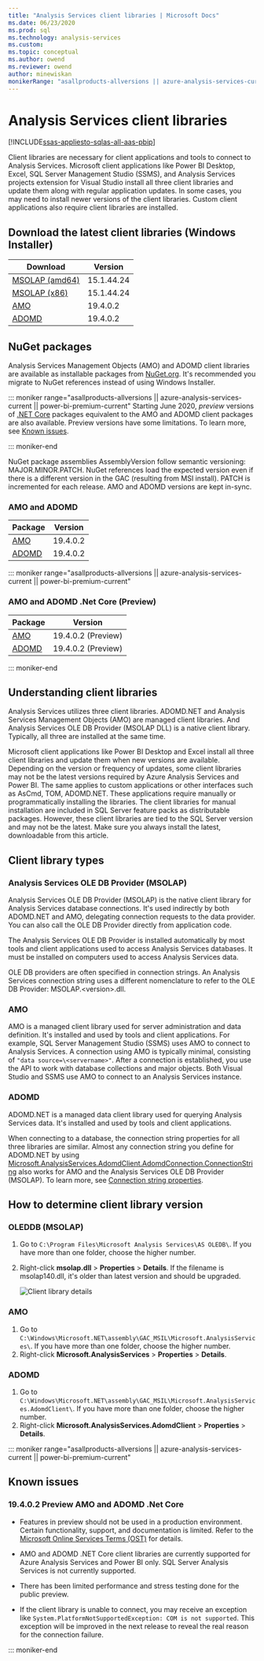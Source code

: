 ```yaml
---
title: "Analysis Services client libraries | Microsoft Docs"
ms.date: 06/23/2020
ms.prod: sql
ms.technology: analysis-services
ms.custom:
ms.topic: conceptual
ms.author: owend
ms.reviewer: owend
author: minewiskan
monikerRange: "asallproducts-allversions || azure-analysis-services-current || power-bi-premium-current || >= sql-analysis-services-2016"
---
```


# Analysis Services client libraries

[!INCLUDE[ssas-appliesto-sqlas-all-aas-pbip](../includes/ssas-appliesto-sqlas-all-aas-pbip.md)]

Client libraries are necessary for client applications and tools to connect to Analysis Services. Microsoft client applications like Power BI Desktop, Excel, SQL Server Management Studio (SSMS), and Analysis Services projects extension for Visual Studio install all three client libraries and update them along with regular application updates. In some cases, you may need to install newer versions of the client libraries. Custom client applications also require client libraries are installed.

## Download the latest client libraries (Windows Installer)  

|Download  | Version  |
|---------|---------|
|[MSOLAP (amd64)](https://go.microsoft.com/fwlink/?linkid=829576)    |    15.1.44.24    |
|[MSOLAP (x86)](https://go.microsoft.com/fwlink/?linkid=829575)     |     15.1.44.24       |
|[AMO](https://go.microsoft.com/fwlink/?linkid=829578)     |   19.4.0.2    |
|[ADOMD](https://go.microsoft.com/fwlink/?linkid=829577)     |    19.4.0.2     |

## NuGet packages

Analysis Services Management Objects (AMO) and ADOMD client libraries are available as installable packages from [NuGet.org](https://www.nuget.org/). It's recommended you migrate to NuGet references instead of using Windows Installer.

::: moniker range="asallproducts-allversions || azure-analysis-services-current || power-bi-premium-current"
Starting June 2020, *preview* versions of [.NET Core](https://docs.microsoft.com/dotnet/core/about) packages equivalent to the AMO and ADOMD client packages are also available. Preview versions have some limitations. To learn more, see [Known issues](#known-issues).

::: moniker-end

NuGet package assemblies AssemblyVersion follow semantic versioning: MAJOR.MINOR.PATCH. NuGet references load the expected version even if there is a different version in the GAC (resulting from MSI install). PATCH is incremented for each release. AMO and ADOMD versions are kept in-sync.

### AMO and ADOMD

|Package  | Version  |
|---------|---------|
|[AMO](https://www.nuget.org/packages/Microsoft.AnalysisServices.retail.amd64/)    |    19.4.0.2     |
|[ADOMD](https://www.nuget.org/packages/Microsoft.AnalysisServices.AdomdClient.retail.amd64/)     |   19.4.0.2      |

::: moniker range="asallproducts-allversions || azure-analysis-services-current || power-bi-premium-current"

### AMO and ADOMD .Net Core (Preview)

|Package  | Version  |
|---------|---------|
|[AMO](https://www.nuget.org/packages/Microsoft.AnalysisServices.NetCore.retail.amd64/19.4.0.2-Preview/)    |    19.4.0.2 (Preview)    |
|[ADOMD](https://www.nuget.org/packages/Microsoft.AnalysisServices.AdomdClient.NetCore.retail.amd64/19.4.0.2-Preview/)     |   19.4.0.2 (Preview)      |

::: moniker-end

## Understanding client libraries

Analysis Services utilizes three client libraries. ADOMD.NET and Analysis Services Management Objects (AMO) are managed client libraries. And Analysis Services OLE DB Provider (MSOLAP DLL) is a native client library. Typically, all three are installed at the same time.

Microsoft client applications like Power BI Desktop and Excel install all three client libraries and update them when new versions are available. Depending on the version or frequency of updates, some client libraries may not be the latest versions required by Azure Analysis Services and Power BI. The same applies to custom applications or other interfaces such as AsCmd, TOM, ADOMD.NET. These applications require manually or programmatically installing the libraries. The client libraries for manual installation are included in SQL Server feature packs as distributable packages. However, these client libraries are tied to the SQL Server version and may not be the latest. Make sure you always install the latest, downloadable from this article.  

## Client library types

### Analysis Services OLE DB Provider (MSOLAP)

 Analysis Services OLE DB Provider (MSOLAP) is the native client library for Analysis Services database connections. It's used indirectly by both ADOMD.NET and AMO, delegating connection requests to the data provider. You can also call the OLE DB Provider directly from application code.  
  
 The Analysis Services OLE DB Provider is installed automatically by most tools and client applications used to access Analysis Services databases. It must be installed on computers used to access Analysis Services data.  
  
 OLE DB providers are often specified in connection strings. An Analysis Services connection string uses a different nomenclature to refer to the OLE DB Provider: MSOLAP.\<version>.dll.

### AMO  

 AMO is a managed client library used for server administration and data definition. It's installed and used by tools and client applications. For example, SQL Server Management Studio (SSMS) uses AMO to connect to Analysis Services. A connection using AMO is typically minimal, consisting of `"data source=\<servername>"`. After a connection is established, you use the API to work with database collections and major objects. Both Visual Studio and SSMS use AMO to connect to an Analysis Services instance.  

### ADOMD

 ADOMD.NET is a managed data client library used for querying Analysis Services data. It's installed and used by tools and client applications.
  
 When connecting to a database, the connection string properties for all three libraries are similar. Almost any connection string you define for ADOMD.NET by using  [Microsoft.AnalysisServices.AdomdClient.AdomdConnection.ConnectionString](/dotnet/api/microsoft.analysisservices.adomdclient.adomdconnection.connectionstring#Microsoft_AnalysisServices_AdomdClient_AdomdConnection_ConnectionString) also works for AMO and the Analysis Services OLE DB Provider (MSOLAP). To learn more, see [Connection string properties](instances/connection-string-properties-analysis-services.md).  

## How to determine client library version
  
### OLEDDB (MSOLAP)  
  
1. Go to `C:\Program Files\Microsoft Analysis Services\AS OLEDB\`. If you have more than one folder, choose the higher number.
  
1. Right-click **msolap.dll** > **Properties** > **Details**. If the filename is msolap140.dll, it's older than latest version and should be upgraded.

    ![Client library details](media/client-libraries/aas-msolap-details.png)

### AMO

1. Go to `C:\Windows\Microsoft.NET\assembly\GAC_MSIL\Microsoft.AnalysisServices\`. If you have more than one folder, choose the higher number.
2. Right-click **Microsoft.AnalysisServices** > **Properties** > **Details**.  

### ADOMD

1. Go to `C:\Windows\Microsoft.NET\assembly\GAC_MSIL\Microsoft.AnalysisServices.AdomdClient\`. If you have more than one folder, choose the higher number.
2. Right-click **Microsoft.AnalysisServices.AdomdClient** > **Properties** > **Details**.  

::: moniker range="asallproducts-allversions || azure-analysis-services-current || power-bi-premium-current"

## Known issues

### 19.4.0.2 Preview AMO and ADOMD .Net Core

- Features in preview should not be used in a production environment. Certain functionality, support, and documentation is limited. Refer to the [Microsoft Online Services Terms (OST)](https://www.microsoft.com/licensing/product-licensing/products?rtc=1) for details.

- AMO and ADOMD .NET Core client libraries are currently supported for Azure Analysis Services and Power BI only. SQL Server Analysis Services is not currently supported.

- There has been limited performance and stress testing done for the public preview.

- If the client library is unable to connect, you may receive an exception like `System.PlatformNotSupportedException: COM is not supported`. This exception will be improved in the next release to reveal the real reason for the connection failure.

::: moniker-end
